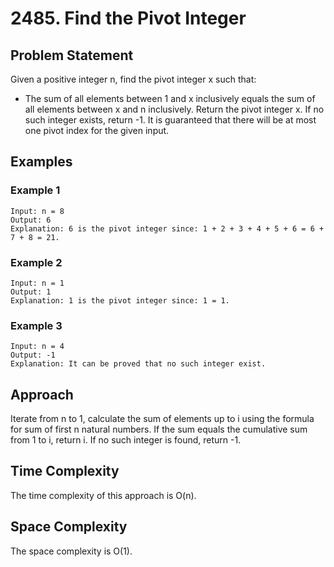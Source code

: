 # 2485. Find the Pivot Integer

## Problem Statement
Given a positive integer n, find the pivot integer x such that:
- The sum of all elements between 1 and x inclusively equals the sum of all elements between x and n inclusively.
Return the pivot integer x. If no such integer exists, return -1. It is guaranteed that there will be at most one pivot index for the given input.

## Examples
### Example 1
```plaintext
Input: n = 8  
Output: 6  
Explanation: 6 is the pivot integer since: 1 + 2 + 3 + 4 + 5 + 6 = 6 + 7 + 8 = 21.
```

### Example 2
```plaintext
Input: n = 1  
Output: 1  
Explanation: 1 is the pivot integer since: 1 = 1.
```

### Example 3
```plaintext
Input: n = 4  
Output: -1  
Explanation: It can be proved that no such integer exist.
```

## Approach
Iterate from n to 1, calculate the sum of elements up to i using the formula for sum of first n natural numbers. If the sum equals the cumulative sum from 1 to i, return i. If no such integer is found, return -1.

## Time Complexity
The time complexity of this approach is O(n).

## Space Complexity
The space complexity is O(1).
